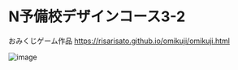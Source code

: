 # N予備校デザインコース3-2
おみくじゲーム作品
https://risarisato.github.io/omikuji/omikuji.html

![image](https://user-images.githubusercontent.com/88628553/132344843-21e4848d-4979-484a-b9f8-1033d1015215.png)
